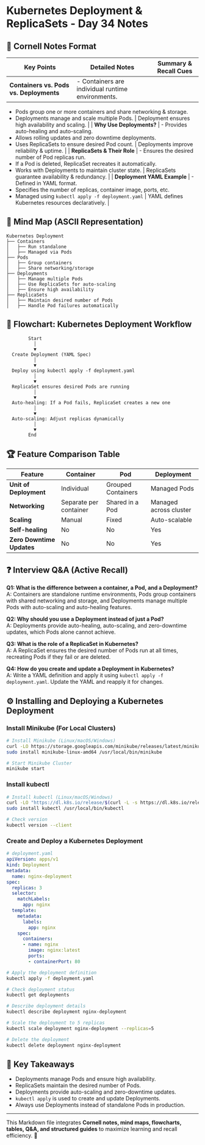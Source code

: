 # Kubernetes Deployment & ReplicaSets - Day 34 Notes

## 📌 Cornell Notes Format

| **Key Points** | **Detailed Notes** | **Summary & Recall Cues** |
|--------------|----------------|----------------------|
| **Containers vs. Pods vs. Deployments** | - Containers are individual runtime environments.  
  - Pods group one or more containers and share networking & storage.  
  - Deployments manage and scale multiple Pods. | Deployment ensures high availability and scaling. |
| **Why Use Deployments?** | - Provides auto-healing and auto-scaling.  
  - Allows rolling updates and zero downtime deployments.  
  - Uses ReplicaSets to ensure desired Pod count. | Deployments improve reliability & uptime. |
| **ReplicaSets & Their Role** | - Ensures the desired number of Pod replicas run.  
  - If a Pod is deleted, ReplicaSet recreates it automatically.  
  - Works with Deployments to maintain cluster state. | ReplicaSets guarantee availability & redundancy. |
| **Deployment YAML Example** | - Defined in YAML format.  
  - Specifies the number of replicas, container image, ports, etc.  
  - Managed using `kubectl apply -f deployment.yaml` | YAML defines Kubernetes resources declaratively. |

## 🧠 Mind Map (ASCII Representation)

```
Kubernetes Deployment
├── Containers
│   ├── Run standalone
│   ├── Managed via Pods
├── Pods
│   ├── Group containers
│   ├── Share networking/storage
├── Deployments
│   ├── Manage multiple Pods
│   ├── Use ReplicaSets for auto-scaling
│   ├── Ensure high availability
├── ReplicaSets
│   ├── Maintain desired number of Pods
│   ├── Handle Pod failures automatically
```

## 🔄 Flowchart: Kubernetes Deployment Workflow

```
        Start
          │
          ▼
  Create Deployment (YAML Spec)
          │
          ▼
  Deploy using kubectl apply -f deployment.yaml
          │
          ▼
  ReplicaSet ensures desired Pods are running
          │
          ▼
  Auto-healing: If a Pod fails, ReplicaSet creates a new one
          │
          ▼
  Auto-scaling: Adjust replicas dynamically
          │
          ▼
        End
```

## 🏆 Feature Comparison Table

| Feature        | Container | Pod | Deployment |
|---------------|----------|-----|------------|
| **Unit of Deployment** | Individual | Grouped Containers | Managed Pods |
| **Networking** | Separate per container | Shared in a Pod | Managed across cluster |
| **Scaling** | Manual | Fixed | Auto-scalable |
| **Self-healing** | No | No | Yes |
| **Zero Downtime Updates** | No | No | Yes |

## ❓ Interview Q&A (Active Recall)

**Q1: What is the difference between a container, a Pod, and a Deployment?**  
A: Containers are standalone runtime environments, Pods group containers with shared networking and storage, and Deployments manage multiple Pods with auto-scaling and auto-healing features.

**Q2: Why should you use a Deployment instead of just a Pod?**  
A: Deployments provide auto-healing, auto-scaling, and zero-downtime updates, which Pods alone cannot achieve.

**Q3: What is the role of a ReplicaSet in Kubernetes?**  
A: A ReplicaSet ensures the desired number of Pods run at all times, recreating Pods if they fail or are deleted.

**Q4: How do you create and update a Deployment in Kubernetes?**  
A: Write a YAML definition and apply it using `kubectl apply -f deployment.yaml`. Update the YAML and reapply it for changes.

## ⚙️ Installing and Deploying a Kubernetes Deployment

### Install Minikube (For Local Clusters)
```bash
# Install Minikube (Linux/macOS/Windows)
curl -LO https://storage.googleapis.com/minikube/releases/latest/minikube-linux-amd64
sudo install minikube-linux-amd64 /usr/local/bin/minikube

# Start Minikube Cluster
minikube start
```

### Install kubectl
```bash
# Install kubectl (Linux/macOS/Windows)
curl -LO "https://dl.k8s.io/release/$(curl -L -s https://dl.k8s.io/release/stable.txt)/bin/linux/amd64/kubectl"
sudo install kubectl /usr/local/bin/kubectl

# Check version
kubectl version --client
```

### Create and Deploy a Kubernetes Deployment
```yaml
# deployment.yaml
apiVersion: apps/v1
kind: Deployment
metadata:
  name: nginx-deployment
spec:
  replicas: 3
  selector:
    matchLabels:
      app: nginx
  template:
    metadata:
      labels:
        app: nginx
    spec:
      containers:
      - name: nginx
        image: nginx:latest
        ports:
        - containerPort: 80
```

```bash
# Apply the deployment definition
kubectl apply -f deployment.yaml

# Check deployment status
kubectl get deployments

# Describe deployment details
kubectl describe deployment nginx-deployment

# Scale the deployment to 5 replicas
kubectl scale deployment nginx-deployment --replicas=5

# Delete the deployment
kubectl delete deployment nginx-deployment
```

## 🎯 Key Takeaways
- Deployments manage Pods and ensure high availability.
- ReplicaSets maintain the desired number of Pods.
- Deployments provide auto-scaling and zero-downtime updates.
- `kubectl apply` is used to create and update Deployments.
- Always use Deployments instead of standalone Pods in production.

---
This Markdown file integrates **Cornell notes, mind maps, flowcharts, tables, Q&A, and structured guides** to maximize learning and recall efficiency. 🚀
